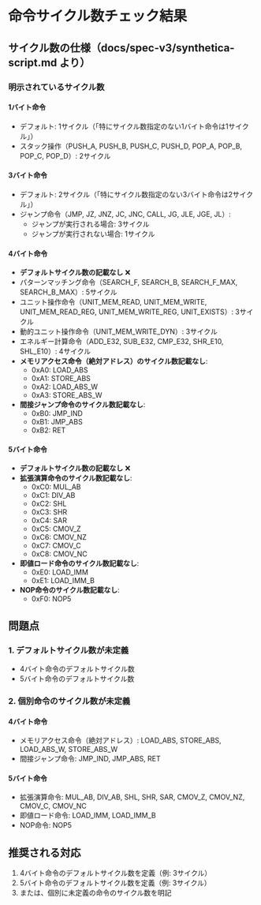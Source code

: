 # 命令サイクル数チェック結果

## サイクル数の仕様（docs/spec-v3/synthetica-script.md より）

### 明示されているサイクル数

#### 1バイト命令
- デフォルト: 1サイクル（「特にサイクル数指定のない1バイト命令は1サイクル」）
- スタック操作（PUSH_A, PUSH_B, PUSH_C, PUSH_D, POP_A, POP_B, POP_C, POP_D）: 2サイクル

#### 3バイト命令  
- デフォルト: 2サイクル（「特にサイクル数指定のない3バイト命令は2サイクル」）
- ジャンプ命令（JMP, JZ, JNZ, JC, JNC, CALL, JG, JLE, JGE, JL）: 
  - ジャンプが実行される場合: 3サイクル
  - ジャンプが実行されない場合: 1サイクル

#### 4バイト命令
- **デフォルトサイクル数の記載なし** ❌
- パターンマッチング命令（SEARCH_F, SEARCH_B, SEARCH_F_MAX, SEARCH_B_MAX）: 5サイクル
- ユニット操作命令（UNIT_MEM_READ, UNIT_MEM_WRITE, UNIT_MEM_READ_REG, UNIT_MEM_WRITE_REG, UNIT_EXISTS）: 3サイクル
- 動的ユニット操作命令（UNIT_MEM_WRITE_DYN）: 3サイクル
- エネルギー計算命令（ADD_E32, SUB_E32, CMP_E32, SHR_E10, SHL_E10）: 4サイクル
- **メモリアクセス命令（絶対アドレス）のサイクル数記載なし**:
  - 0xA0: LOAD_ABS
  - 0xA1: STORE_ABS
  - 0xA2: LOAD_ABS_W
  - 0xA3: STORE_ABS_W
- **間接ジャンプ命令のサイクル数記載なし**:
  - 0xB0: JMP_IND
  - 0xB1: JMP_ABS
  - 0xB2: RET

#### 5バイト命令
- **デフォルトサイクル数の記載なし** ❌
- **拡張演算命令のサイクル数記載なし**:
  - 0xC0: MUL_AB
  - 0xC1: DIV_AB
  - 0xC2: SHL
  - 0xC3: SHR
  - 0xC4: SAR
  - 0xC5: CMOV_Z
  - 0xC6: CMOV_NZ
  - 0xC7: CMOV_C
  - 0xC8: CMOV_NC
- **即値ロード命令のサイクル数記載なし**:
  - 0xE0: LOAD_IMM
  - 0xE1: LOAD_IMM_B
- **NOP命令のサイクル数記載なし**:
  - 0xF0: NOP5

## 問題点

### 1. デフォルトサイクル数が未定義
- 4バイト命令のデフォルトサイクル数
- 5バイト命令のデフォルトサイクル数

### 2. 個別命令のサイクル数が未定義

#### 4バイト命令
- メモリアクセス命令（絶対アドレス）: LOAD_ABS, STORE_ABS, LOAD_ABS_W, STORE_ABS_W
- 間接ジャンプ命令: JMP_IND, JMP_ABS, RET

#### 5バイト命令
- 拡張演算命令: MUL_AB, DIV_AB, SHL, SHR, SAR, CMOV_Z, CMOV_NZ, CMOV_C, CMOV_NC
- 即値ロード命令: LOAD_IMM, LOAD_IMM_B
- NOP命令: NOP5

## 推奨される対応

1. 4バイト命令のデフォルトサイクル数を定義（例: 3サイクル）
2. 5バイト命令のデフォルトサイクル数を定義（例: 3サイクル）
3. または、個別に未定義の命令のサイクル数を明記